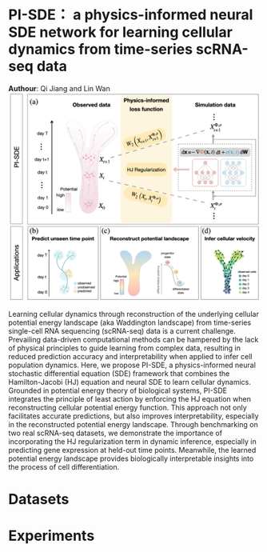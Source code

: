 # PI-SDE： a physics-informed neural SDE network for learning cellular dynamics from time-series scRNA-seq data

**Authour**: Qi Jiang and Lin Wan
![Overview](./assets/overview.jpg)

Learning cellular dynamics through reconstruction of the underlying cellular potential energy landscape (aka Waddington landscape) from time-series single-cell RNA sequencing (scRNA-seq) data is a current challenge. Prevailing data-driven computational methods can be hampered by the lack of physical principles to guide learning from complex data, resulting in reduced prediction accuracy and interpretability when applied to infer cell population dynamics. Here, we propose PI-SDE, a physics-informed neural stochastic differential equation (SDE) framework that combines the Hamilton-Jacobi (HJ) equation and neural SDE to learn cellular dynamics. Grounded in potential energy theory of biological systems, PI-SDE integrates the principle of least action by enforcing the HJ equation when reconstructing cellular potential energy function. This approach not only facilitates accurate predictions, but also improves interpretability, especially in the reconstructed potential energy landscape. Through benchmarking on two real scRNA-seq datasets, we demonstrate the importance of incorporating the HJ regularization term in dynamic inference, especially in predicting gene expression at held-out time points. Meanwhile, the learned potential energy landscape provides biologically interpretable insights into the process of cell differentiation. 



# Datasets

# Experiments
